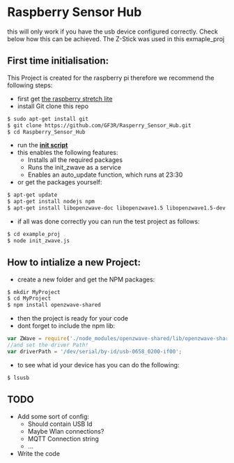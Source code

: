 # Raspberry Sensor Hub


this will only work if you have the usb device configured correctly. 
Check below how this can be achieved.
The Z-Stick was used in this exmaple_proj

## First time initialisation:

This Project is created for the raspberry pi therefore we recommend the following steps:

- first get [the raspberry stretch lite](https://www.raspberrypi.org/downloads/raspbian/)
- install Git clone this repo
```bash
$ sudo apt-get install git
$ git clone https://github.com/GF3R/Rasperry_Sensor_Hub.git
$ cd Raspberry_Sensor_Hub
```
- run the **[init script](https://github.com/GF3R/Rasperry_Sensor_Hub/tree/master/initalize)**
- this enables the following features:
  - Installs all the required packages
  - Runs the init_zwave as a service
  - Enables an auto_update function, which runs at 23:30
- or get the packages yourself:
```bash
$ apt-get update
$ apt-get install nodejs npm
$ apt-get install libopenzwave-doc libopenzwave1.5 libopenzwave1.5-dev
```
- if all was done correctly you can run the test project as follows:
```bash
$ cd example_proj
$ node init_zwave.js
```

## How to intialize a new Project:

- create a new folder and get the NPM packages: 

```bash 
$ mkdir MyProject
$ cd MyProject
$ npm install openzwave-shared
```

- then the project is ready for your code
- dont forget to include the npm lib:

```javascript
var ZWave = require('./node_modules/openzwave-shared/lib/openzwave-shared.js');
//and set the driver Path!
var driverPath = '/dev/serial/by-id/usb-0658_0200-if00';
```
- to see what id your device has you can do the following:
```bash
$ lsusb
```

## TODO

- Add some sort of config:
  - Should contain USB Id
  - Maybe Wlan connections? 
  - MQTT Connection string
  - ...
- Write the code
